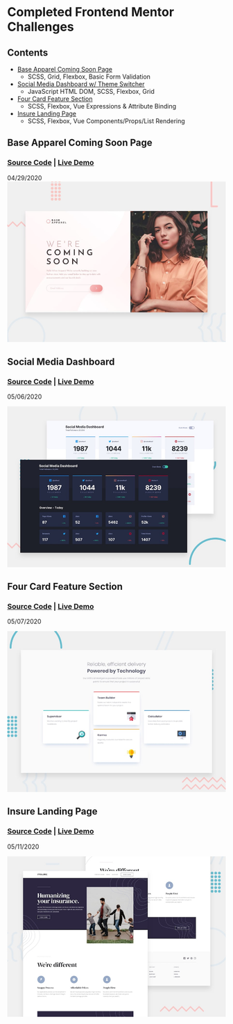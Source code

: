 # Completed Frontend Mentor Challenges

## Contents

* [Base Apparel Coming Soon Page](#base-apparel-coming-soon-page)
  * SCSS, Grid, Flexbox, Basic Form Validation
* [Social Media Dashboard w/ Theme Switcher](#social-media-dashboard)
  * JavaScript HTML DOM, SCSS, Flexbox, Grid
* [Four Card Feature Section](#four-card-feature-section)
  * SCSS, Flexbox, Vue Expressions & Attribute Binding
* [Insure Landing Page](#insure-landing-page)
  * SCSS, Flexbox, Vue Components/Props/List Rendering

## Base Apparel Coming Soon Page
### [Source Code](https://github.com/awexli/base-apparel-landing-page) | [Live Demo](https://awexli.github.io/base-apparel-landing-page/)  
04/29/2020
![Design preview - Base Apparel](https://raw.githubusercontent.com/awexli/base-apparel-landing-page/master/design/desktop-preview.jpg)

## Social Media Dashboard
### [Source Code](https://github.com/awexli/Social-Media-Dashboard) | [Live Demo](https://social-media-dashboard.awexli.now.sh/)  
05/06/2020

![Design preview - Social Media Dashboard](https://raw.githubusercontent.com/awexli/Social-Media-Dashboard/master/design/desktop-preview.jpg)

## Four Card Feature Section
### [Source Code](https://github.com/awexli/four-card-feature) | [Live Demo](https://four-card-feature.awexli.now.sh/)
05/07/2020

![Design preview - Four Card Feature Section](https://raw.githubusercontent.com/awexli/four-card-feature/master/design/desktop-preview.jpg)

## Insure Landing Page
### [Source Code](https://github.com/awexli/insure-landing-page) | [Live Demo](https://insure-landing-page.awexli.now.sh/)
05/11/2020

![Design preview - Insure Landing Page](https://raw.githubusercontent.com/awexli/insure-landing-page/master/src/design/desktop-preview.jpg)
